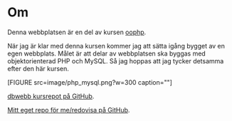 ---
...
Om
=========================

Denna webbplatsen är en del av kursen <a href="https://dbwebb.se/kurser/oophp-v4">oophp</a>.

När jag är klar med denna kursen kommer jag att sätta igång bygget av en egen webbplats. Målet är att delar av webbplatsen ska byggas med objektorienterad PHP och MySQL. Så jag hoppas att jag tycker detsamma efter den här kursen.


[FIGURE src=image/php_mysql.png?w=300 caption=""]

[dbwebb kursrepot på GitHub](https://github.com/dbwebb-se/oophp).

[Mitt eget repo för me/redovisa på GitHub](https://github.com/maoh17/oophp).
